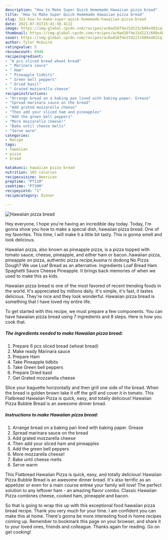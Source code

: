 ```yaml
---
description: "How to Make Super Quick Homemade Hawaiian pizza bread"
title: "How to Make Super Quick Homemade Hawaiian pizza bread"
slug: 321-how-to-make-super-quick-homemade-hawaiian-pizza-bread
date: 2021-07-01T15:41:58.411Z
image: https://img-global.cpcdn.com/recipes/ac0ad16f4e15d223/680x482cq70/hawaiian-pizza-bread-recipe-main-photo.jpg
thumbnail: https://img-global.cpcdn.com/recipes/ac0ad16f4e15d223/680x482cq70/hawaiian-pizza-bread-recipe-main-photo.jpg
cover: https://img-global.cpcdn.com/recipes/ac0ad16f4e15d223/680x482cq70/hawaiian-pizza-bread-recipe-main-photo.jpg
author: Tyler McGuire
ratingvalue: 5
reviewcount: 8948
recipeingredient:
- "6 pcs sliced bread wheat bread"
- " Marinara sauce"
- " Ham"
- " Pineapple tidbits"
- " Green bell peppers"
- " Dried basil"
- " Grated mozzarella cheese"
recipeinstructions:
- "Arrange bread on a baking pan lined with baking paper. Grease"
- "Spread marinara sauce on the bread"
- "Add grated mozzarella cheese"
- "Then add your sliced ham and pineapples"
- "Add the green bell peppers"
- "More mozzarella cheese!"
- "Bake until cheese melts"
- "Serve warm"
categories:
- Recipe
tags:
- hawaiian
- pizza
- bread

katakunci: hawaiian pizza bread 
nutrition: 103 calories
recipecuisine: American
preptime: "PT11M"
cooktime: "PT39M"
recipeyield: "1"
recipecategory: Dinner

---
```



![Hawaiian pizza bread](https://img-global.cpcdn.com/recipes/ac0ad16f4e15d223/680x482cq70/hawaiian-pizza-bread-recipe-main-photo.jpg)

Hey everyone, I hope you're having an incredible day today. Today, I'm gonna show you how to make a special dish, hawaiian pizza bread. One of my favorites. This time, I will make it a little bit tasty. This is gonna smell and look delicious.

Hawaiian pizza, also known as pineapple pizza, is a pizza topped with tomato sauce, cheese, pineapple, and either ham or bacon..hawaiian pizza, pineapple on pizza, authentic pizza recipe,kusina ni dodong No Pizza Dough? We use Loaf Bread as an alternative. Ingredients Loaf Bread Ham Spaghetti Sauce Cheese Pineapple. It brings back memories of when we used to make this as kids.

Hawaiian pizza bread is one of the most favored of recent trending foods in the world. It's appreciated by millions daily. It's simple, it's fast, it tastes delicious. They're nice and they look wonderful. Hawaiian pizza bread is something that I have loved my entire life.


To get started with this recipe, we must prepare a few components. You can have hawaiian pizza bread using 7 ingredients and 8 steps. Here is how you cook that.

<!--inarticleads1-->

##### The ingredients needed to make Hawaiian pizza bread:

1. Prepare 6 pcs sliced bread (wheat bread)
1. Make ready  Marinara sauce
1. Prepare  Ham
1. Take  Pineapple tidbits
1. Take  Green bell peppers
1. Prepare  Dried basil
1. Get  Grated mozzarella cheese


Slice your baguette horizontally and then grill one side of the bread. When the bread is golden brown take it off the grill and cover it in tomato. This Flatbread Hawaiian Pizza is quick, easy, and totally delicious! Hawaiian Pizza Bubble Bread is an awesome dinner bread. 

<!--inarticleads2-->

##### Instructions to make Hawaiian pizza bread:

1. Arrange bread on a baking pan lined with baking paper. Grease
1. Spread marinara sauce on the bread
1. Add grated mozzarella cheese
1. Then add your sliced ham and pineapples
1. Add the green bell peppers
1. More mozzarella cheese!
1. Bake until cheese melts
1. Serve warm


This Flatbread Hawaiian Pizza is quick, easy, and totally delicious! Hawaiian Pizza Bubble Bread is an awesome dinner bread. It&#39;s also terrific as an appetizer or even for a main course entree your family will love! The perfect solution to any leftover ham - an amazing flavor combo. Classic Hawaiian Pizza combines cheese, cooked ham, pineapple and bacon. 

So that is going to wrap this up with this exceptional food hawaiian pizza bread recipe. Thank you very much for your time. I am confident you can make this at home. There's gonna be more interesting food in home recipes coming up. Remember to bookmark this page on your browser, and share it to your loved ones, friends and colleague. Thanks again for reading. Go on get cooking!
